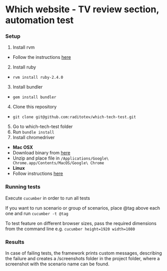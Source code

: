 # Which website - TV review section, automation test

### Setup

1. Install rvm
  + Follow the instructions [here](https://rvm.io/rvm/install)
2. Install ruby
  + `rvm install ruby-2.4.0`
3. Install bundler
  + `gem install bundler`
4. Clone this repository
  + `git clone git@github.com:raditotev/which-tech-test.git`
5. Go to which-tech-test folder
6. Run `bundle install`
7. Install chromedriver
  + __Mac OSX__
  + Download binary from [here](https://sites.google.com/a/chromium.org/chromedriver/downloads)
  + Unzip and place file in `/Applications/Google\ Chrome.app/Contents/MacOS/Google\ Chrome`
  + __Linux__
  + Follow instructions [here](https://developers.supportbee.com/blog/setting-up-cucumber-to-run-with-Chrome-on-Linux/)

### Running tests

Execute `cucumber` in order to run all tests

If you want to run scenario or group of scenarios, place @tag above each one and run `cucumber -t @tag`

To test feature on different browser sizes, pass the required dimensions from the command line e.g. `cucumber height=1920 width=1080`

### Results

In case of failing tests, the framework prints custom messages, describing the failure and creates a /screenshots folder in the project folder, where a screenshot with the scenario name can be found.
